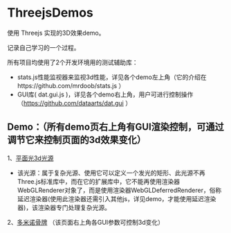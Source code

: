 ﻿# ThreejsDemos

使用 Threejs 实现的3D效果demo。

记录自己学习的一个过程。

所有项目均使用了2个开发环境用的测试辅助库：
*  stats.js性能监视器来监视3d性能，详见各个demo左上角（它的介绍在https://github.com/mrdoob/stats.js ）
*  GUI库( dat.gui.js )，详见各个demo右上角，用户可进行控制操作（https://github.com/dataarts/dat.gui ）

## Demo：（所有demo页右上角有GUI渲染控制，可通过调节它来控制页面的3d效果变化）
1、<a href="http://zouyang1230.com/project/threejs/areaLight.html" target="_blank">平面光3d光源</a>
* 该光源：属于复杂光源、使用它可以定义一个发光的矩形、此光源不再Three.js标准库中，而在它的扩展库中，它不能再使用渲染器WebGLRenderer对象了，而是使用渲染器WebGLDeferredRenderer，俗称延迟渲染器(使用此渲染器还需引入其他js，详见demo，才能使用延迟渲染器)，该渲染器专门处理复杂光源。

2、<a href="http://zouyang1230.com/project/threejs/card.html" target="_blank">多米诺骨牌</a>
（该页面右上角各GUI参数可控制3d变化）







